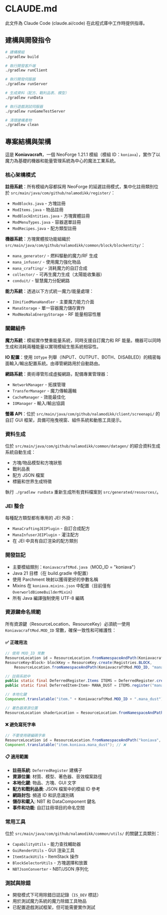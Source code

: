 # CLAUDE.md

此文件為 Claude Code (claude.ai/code) 在此程式庫中工作時提供指導。

## 建構與開發指令

```bash
# 建構模組
./gradlew build

# 執行開發客戶端
./gradlew runClient

# 執行開發伺服器
./gradlew runServer

# 生成資料（配方、戰利品表、模型）
./gradlew runData

# 執行遊戲測試伺服器
./gradlew runGameTestServer

# 清理建構產物
./gradlew clean
```

## 專案結構與架構

這是 **Koniavacraft**，一個 NeoForge 1.21.1 模組（模組 ID：`koniava`），實作了以魔力為基礎的機器和能量管理系統為中心的魔法工業系統。

### 核心架構模式

**註冊系統**：所有模組內容都採用 NeoForge 的延遲註冊模式，集中化註冊類別位於 `src/main/java/com/github/nalamodikk/register/`：
- `ModBlocks.java` - 方塊註冊
- `ModItems.java` - 物品註冊
- `ModBlockEntities.java` - 方塊實體註冊
- `ModMenuTypes.java` - 容器選單註冊
- `ModRecipes.java` - 配方類型註冊

**機器系統**：方塊實體按功能組織於 `src/main/java/com/github/nalamodikk/common/block/blockentity/`：
- `mana_generator/` - 燃料驅動的魔力/RF 生成
- `mana_infuser/` - 使用魔力強化物品
- `mana_crafting/` - 消耗魔力的自訂合成
- `collector/` - 可再生魔力生成（太陽能收集器）
- `conduit/` - 智慧魔力分配網路

**能力系統**：透過以下方式統一魔力/能量處理：
- `IUnifiedManaHandler` - 主要魔力能力介面
- `ManaStorage` - 單一容器魔力儲存實作
- `ModNeoNalaEnergyStorage` - RF 能量相容性層

### 關鍵組件

**魔力系統**：模組實作雙重能量系統，同時支援自訂魔力和 RF 能量。機器可以同時生成和消耗兩種能量以實現模組生態系統相容性。

**IO 配置**：使用 `IOType` 列舉（INPUT、OUTPUT、BOTH、DISABLED）的精密每面輸入/輸出配置系統。由導管網路用於自動路由。

**網路系統**：奧術導管形成虛擬網路，配備專業管理器：
- `NetworkManager` - 拓撲管理
- `TransferManager` - 魔力傳輸邏輯
- `CacheManager` - 效能最佳化
- `IOManager` - 輸入/輸出協調

**螢幕 API**：位於 `src/main/java/com/github/nalamodikk/client/screenapi/` 的自訂 GUI 框架，具備可拖曳視窗、組件系統和動態工具提示。

### 資料生成

位於 `src/main/java/com/github/nalamodikk/common/datagen/` 的綜合資料生成系統自動生成：
- 方塊/物品模型和方塊狀態
- 戰利品表
- 配方 JSON 檔案
- 標籤和世界生成特徵

執行 `./gradlew runData` 重新生成所有資料檔案到 `src/generated/resources/`。

### JEI 整合

每種配方類型都有專用的 JEI 外掛：
- `ManaCraftingJEIPlugin` - 自訂合成配方
- `ManaInfuserJEIPlugin` - 灌注配方
- 在 JEI 中具有自訂渲染的配方類別

### 開發註記

- 主要模組類別：`KoniavacraftMod.java`（MOD_ID = "koniava"）
- Java 21 目標（在 build.gradle 中配置）
- 使用 Parchment 映射以獲得更好的參數名稱
- Mixins 在 `koniava.mixins.json` 中配置（目前僅有 `OverworldBiomeBuilderMixin`）
- 所有 Java 編譯強制使用 UTF-8 編碼

### 資源鍵命名規範

所有資源鍵（ResourceLocation、ResourceKey）必須統一使用 `KoniavacraftMod.MOD_ID` 常數，確保一致性和可維護性：

#### ✅ **正確用法**
```java
// 使用 MOD_ID 常數
ResourceLocation id = ResourceLocation.fromNamespaceAndPath(KoniavacraftMod.MOD_ID, "mana_dust");
ResourceKey<Block> blockKey = ResourceKey.create(Registries.BLOCK, 
    ResourceLocation.fromNamespaceAndPath(KoniavacraftMod.MOD_ID, "mana_generator"));

// 註冊系統中
public static final DeferredRegister.Items ITEMS = DeferredRegister.createItems(KoniavacraftMod.MOD_ID);
public static final DeferredItem<Item> MANA_DUST = ITEMS.register("mana_dust", () -> new Item(new Item.Properties()));

// 本地化鍵
Component.translatable("item." + KoniavacraftMod.MOD_ID + ".mana_dust");

// 著色器資源位置
ResourceLocation shaderLocation = ResourceLocation.fromNamespaceAndPath(KoniavacraftMod.MOD_ID, "core/energy_core");
```

#### ❌ **避免寫死字串**
```java
// 不要使用硬編碼字串
ResourceLocation id = ResourceLocation.fromNamespaceAndPath("koniava", "mana_dust"); // ❌
Component.translatable("item.koniava.mana_dust"); // ❌
```

#### 📋 **適用範圍**
- **註冊系統**: `DeferredRegister` 建構子
- **資源位置**: 材質、模型、著色器、音效檔案路徑
- **本地化鍵**: 物品、方塊、GUI 文字
- **配方和戰利品表**: JSON 檔案中的模組 ID 參考
- **網路封包**: 頻道 ID 和訊息識別碼
- **儲存和載入**: NBT 和 DataComponent 鍵名
- **事件和功能**: 自訂註冊項目的命名空間

### 常用工具

位於 `src/main/java/com/github/nalamodikk/common/utils/` 的關鍵工具類別：
- `CapabilityUtils` - 能力查找輔助器
- `GuiRenderUtils` - GUI 渲染工具
- `ItemStackUtils` - ItemStack 操作
- `BlockSelectorUtils` - 方塊選擇和放置
- `NBTJsonConverter` - NBT/JSON 序列化

### 測試與除錯

- 開發模式下可用除錯日誌記錄（`IS_DEV` 標誌）
- 用於測試魔力系統的魔力除錯工具物品
- 已配置遊戲測試框架，但可能需要實作測試